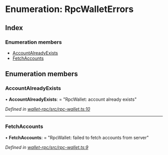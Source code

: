 # Enumeration: RpcWalletErrors

## Index

### Enumeration members

* [AccountAlreadyExists](_rpc_wallet_.rpcwalleterrors.md#accountalreadyexists)
* [FetchAccounts](_rpc_wallet_.rpcwalleterrors.md#fetchaccounts)

## Enumeration members

###  AccountAlreadyExists

• **AccountAlreadyExists**: = "RpcWallet: account already exists"

*Defined in [wallet-rpc/src/rpc-wallet.ts:10](https://github.com/medhak1/celo-monorepo/blob/master/packages/sdk/wallets/wallet-rpc/src/rpc-wallet.ts#L10)*

___

###  FetchAccounts

• **FetchAccounts**: = "RpcWallet: failed to fetch accounts from server"

*Defined in [wallet-rpc/src/rpc-wallet.ts:9](https://github.com/medhak1/celo-monorepo/blob/master/packages/sdk/wallets/wallet-rpc/src/rpc-wallet.ts#L9)*
